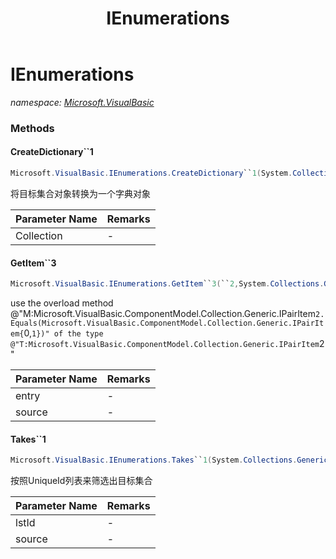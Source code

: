 ﻿---
title: IEnumerations
---

# IEnumerations
_namespace: [Microsoft.VisualBasic](N-Microsoft.VisualBasic.html)_





### Methods

#### CreateDictionary``1
```csharp
Microsoft.VisualBasic.IEnumerations.CreateDictionary``1(System.Collections.Generic.IEnumerable{``0})
```
将目标集合对象转换为一个字典对象

|Parameter Name|Remarks|
|--------------|-------|
|Collection|-|


#### GetItem``3
```csharp
Microsoft.VisualBasic.IEnumerations.GetItem``3(``2,System.Collections.Generic.IEnumerable{``2})
```
use the overload method @"M:Microsoft.VisualBasic.ComponentModel.Collection.Generic.IPairItem`2.Equals(Microsoft.VisualBasic.ComponentModel.Collection.Generic.IPairItem{`0,`1})" of the type
 @"T:Microsoft.VisualBasic.ComponentModel.Collection.Generic.IPairItem`2"

|Parameter Name|Remarks|
|--------------|-------|
|entry|-|
|source|-|


#### Takes``1
```csharp
Microsoft.VisualBasic.IEnumerations.Takes``1(System.Collections.Generic.IEnumerable{System.String},System.Collections.Generic.IEnumerable{``0})
```
按照UniqueId列表来筛选出目标集合

|Parameter Name|Remarks|
|--------------|-------|
|lstId|-|
|source|-|



